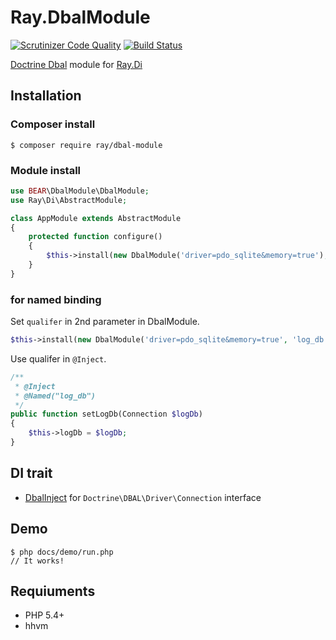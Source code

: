 # Ray.DbalModule
[![Scrutinizer Code Quality](https://scrutinizer-ci.com/g/Ray-Di/Ray.DbalModule/badges/quality-score.png?b=develop)](https://scrutinizer-ci.com/g/Ray-Di/Ray.DbalModule/?branch=develop)
[![Build Status](https://travis-ci.org/ray-di/Ray.DbalModule.svg)](https://travis-ci.org/Ray-Di/Ray.DbalModule)

[Doctrine Dbal](https://github.com/doctrine/dbal) module for [Ray.Di](https://github.com/koriym/Ray.Di)

## Installation

### Composer install

    $ composer require ray/dbal-module
 
### Module install

```php
use BEAR\DbalModule\DbalModule;
use Ray\Di\AbstractModule;

class AppModule extends AbstractModule
{
    protected function configure()
    {
        $this->install(new DbalModule('driver=pdo_sqlite&memory=true');
    }
}
```

### for named binding

Set `qualifer` in 2nd parameter in DbalModule.

```php
$this->install(new DbalModule('driver=pdo_sqlite&memory=true', 'log_db');
```

Use qualifer in `@Inject`.

```php
/**
 * @Inject
 * @Named("log_db")
 */
public function setLogDb(Connection $logDb)
{
    $this->logDb = $logDb;
}
```
## DI trait

 * [DbalInject](https://github.com/BEARSunday/BEAR.DbalModule/blob/1.x/src/DbalInject.php) for `Doctrine\DBAL\Driver\Connection` interface
 
## Demo

    $ php docs/demo/run.php
    // It works!

## Requiuments

 * PHP 5.4+
 * hhvm
 
